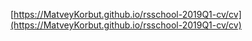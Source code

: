 [https://MatveyKorbut.github.io/rsschool-2019Q1-cv/cv](https://MatveyKorbut.github.io/rsschool-2019Q1-cv/cv)